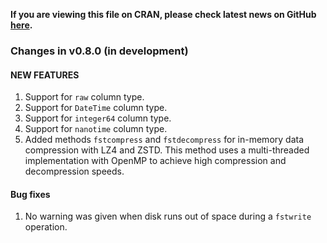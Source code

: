 
**If you are viewing this file on CRAN, please check latest news on GitHub [here](https://github.com/fstpackage/fst/blob/develop/NEWS.md).**

### Changes in v0.8.0 (in development)

#### NEW FEATURES

1. Support for `raw` column type.
2. Support for `DateTime` column type.
3. Support for `integer64` column type.
4. Support for `nanotime` column type.
5. Added methods `fstcompress` and `fstdecompress` for in-memory data compression with LZ4 and ZSTD. This method uses a multi-threaded implementation with OpenMP to achieve high compression and decompression speeds.



#### Bug fixes

1. No warning was given when disk runs out of space during a `fstwrite` operation. 